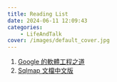 ```yaml
---
title: Reading List
date: 2024-06-11 12:09:43
categories:
    - LifeAndTalk
cover: /images/default_cover.jpg
---
```


1. [Google 的軟體工程之道](https://johnliutw.medium.com/list/google-4cfac4644843)
2. [Sqlmap 文檔中文版](https://octobug.gitbooks.io/sqlmap-wiki-zhcn/content/)
